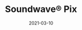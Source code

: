 ---
title: "Soundwave® Pix"
description: "The%20sound%20absorbing%20panel%20Soundwave%AE%20Pix%20is%20designed%20by%20the%20French%20designer%20Jean-Marie%20Massaud.%20Soundwave%AE%20Pix%20provides%20architects%20with%20the%20possibility%20to%20create%20unique%20rooms%20by%20offering%20the%20option%20to%20combine%20colors%20and%20forms%20in%20different%20ways.%20Soundwave%AE%20Pix%20complements%20the%20sound%20absorbing%20function%20with%20the%20potential%20of%20esthetic%20variation%20in%20terms%20of%20the%20color%20and%20form%20options.%0A%0AThe%20design%20of%20Pix%20in%20itself%20is%20a%20reminder%20of%20keys%20on%20a%20keyboard%2C%20and%20radiates%20a%20sense%20of%20recognition%20that%20also%20surprises.%0A%0A%u201DSoundwave%AE%20Pix%20offer%20architects%20the%20possibility%20to%20combine%20many%20different%20parts%20that%20together%20creates%20an%20entirety%20and%20I%20look%20forward%20to%20seeing%20architects%20and%20interior%20designers%20throughout%20the%20world%20use%20Pix%20to%20create%20innovative%20interiors%u201D%2C%20says%20Jean-Marie%20Massaud.%0A%0A"
image_primary: "img/SOUNDWAVE-PIX-Acoustic-panels-Jean-Marie-Massaud-offecct-590112-01-11667.jpg"
image_secondary: "img/SOUNDWAVE-PIX-Acoustic-panels-Jean-Marie-Massaud-offecct-590112-01-11668.jpg"
href: "https://www.offecct.com/product/soundwave-pix-acoustic-panel/"
tags: 
  - "Offecct"
  - "Acoustic Panels"
designer: "Jean-Marie Massaud"
category: "Acoustic Panels"
subtitle: ""
manufacturer: "Offecct"
slug: "/manufacturers/offecct/acoustic-panels/jean-marie-massaud-soundwave-pix"
date: "2021-03-10"
---
